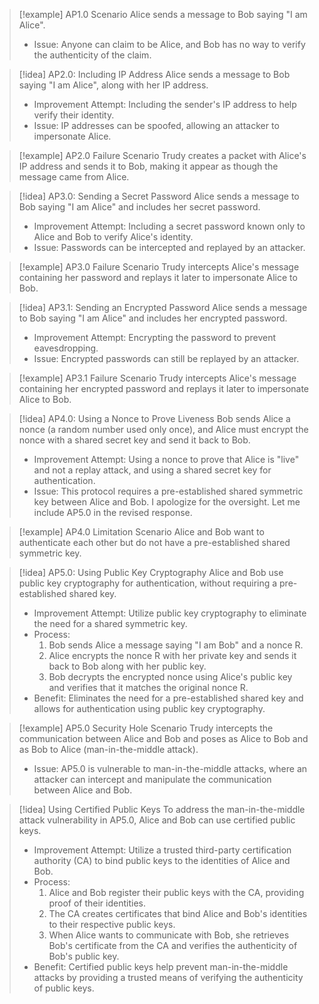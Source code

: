 
> [!example] AP1.0 Scenario
> Alice sends a message to Bob saying "I am Alice".
> 
> - Issue: Anyone can claim to be Alice, and Bob has no way to verify the authenticity of the claim.

> [!idea] AP2.0: Including IP Address
> Alice sends a message to Bob saying "I am Alice", along with her IP address.
> 
> - Improvement Attempt: Including the sender's IP address to help verify their identity.
> - Issue: IP addresses can be spoofed, allowing an attacker to impersonate Alice.

> [!example] AP2.0 Failure Scenario
> Trudy creates a packet with Alice's IP address and sends it to Bob, making it appear as though the message came from Alice.

> [!idea] AP3.0: Sending a Secret Password
> Alice sends a message to Bob saying "I am Alice" and includes her secret password.
> 
> - Improvement Attempt: Including a secret password known only to Alice and Bob to verify Alice's identity.
> - Issue: Passwords can be intercepted and replayed by an attacker.

> [!example] AP3.0 Failure Scenario
> Trudy intercepts Alice's message containing her password and replays it later to impersonate Alice to Bob.

> [!idea] AP3.1: Sending an Encrypted Password
> Alice sends a message to Bob saying "I am Alice" and includes her encrypted password.
> 
> - Improvement Attempt: Encrypting the password to prevent eavesdropping.
> - Issue: Encrypted passwords can still be replayed by an attacker.

> [!example] AP3.1 Failure Scenario
> Trudy intercepts Alice's message containing her encrypted password and replays it later to impersonate Alice to Bob.

> [!idea] AP4.0: Using a Nonce to Prove Liveness
> Bob sends Alice a nonce (a random number used only once), and Alice must encrypt the nonce with a shared secret key and send it back to Bob.
> 
> - Improvement Attempt: Using a nonce to prove that Alice is "live" and not a replay attack, and using a shared secret key for authentication.
> - Issue: This protocol requires a pre-established shared symmetric key between Alice and Bob.
I apologize for the oversight. Let me include AP5.0 in the revised response.

> [!example] AP4.0 Limitation Scenario
> Alice and Bob want to authenticate each other but do not have a pre-established shared symmetric key.

> [!idea] AP5.0: Using Public Key Cryptography
> Alice and Bob use public key cryptography for authentication, without requiring a pre-established shared key.
> 
> - Improvement Attempt: Utilize public key cryptography to eliminate the need for a shared symmetric key.
> - Process:
>   1. Bob sends Alice a message saying "I am Bob" and a nonce R.
>   2. Alice encrypts the nonce R with her private key and sends it back to Bob along with her public key.
>   3. Bob decrypts the encrypted nonce using Alice's public key and verifies that it matches the original nonce R.
> - Benefit: Eliminates the need for a pre-established shared key and allows for authentication using public key cryptography.

> [!example] AP5.0 Security Hole Scenario
> Trudy intercepts the communication between Alice and Bob and poses as Alice to Bob and as Bob to Alice (man-in-the-middle attack).
> 
> - Issue: AP5.0 is vulnerable to man-in-the-middle attacks, where an attacker can intercept and manipulate the communication between Alice and Bob.

> [!idea] Using Certified Public Keys
> To address the man-in-the-middle attack vulnerability in AP5.0, Alice and Bob can use certified public keys.
> 
> - Improvement Attempt: Utilize a trusted third-party certification authority (CA) to bind public keys to the identities of Alice and Bob.
> - Process:
>   1. Alice and Bob register their public keys with the CA, providing proof of their identities.
>   2. The CA creates certificates that bind Alice and Bob's identities to their respective public keys.
>   3. When Alice wants to communicate with Bob, she retrieves Bob's certificate from the CA and verifies the authenticity of Bob's public key.
> - Benefit: Certified public keys help prevent man-in-the-middle attacks by providing a trusted means of verifying the authenticity of public keys.
